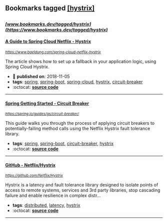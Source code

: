 ## Bookmarks tagged [[hystrix]](https://www.bookmarks.dev?q=[hystrix])

_<sup><sup>[www.bookmarks.dev/tagged/hystrix](https://www.bookmarks.dev/tagged/hystrix)</sup></sup>_
---
#### [A Guide to Spring Cloud Netflix - Hystrix](https://www.baeldung.com/spring-cloud-netflix-hystrix)
_<sup>https://www.baeldung.com/spring-cloud-netflix-hystrix</sup>_

The article shows how to set up a fallback in your application logic, using Spring Cloud Hystrix.
* :calendar: **published on**: 2018-11-05
* **tags**: [spring](../tagged/spring.md), [spring-boot](../tagged/spring-boot.md), [spring-cloud](../tagged/spring-cloud.md), [hystrix](../tagged/hystrix.md), [circuit-breaker](../tagged/circuit-breaker.md)
* :octocat: **[source code](https://github.com/eugenp/tutorials/tree/master/spring-cloud/spring-cloud-hystrix)**
---
#### [Spring Getting Started - Circuit Breaker](https://spring.io/guides/gs/circuit-breaker/)
_<sup>https://spring.io/guides/gs/circuit-breaker/</sup>_

This guide walks you through the process of applying circuit breakers to potentially-failing method calls using the Netflix Hystrix fault tolerance library.
* **tags**: [spring](../tagged/spring.md), [spring-boot](../tagged/spring-boot.md), [circuit-breaker](../tagged/circuit-breaker.md), [hystrix](../tagged/hystrix.md)
* :octocat: **[source code](https://github.com/spring-guides/gs-circuit-breaker)**
---
#### [GitHub - Netflix/Hystrix](https://github.com/Netflix/Hystrix)
_<sup>https://github.com/Netflix/Hystrix</sup>_

Hystrix is a latency and fault tolerance library designed to isolate points of access to remote systems, services and 3rd party libraries, stop cascading failure and enable resilience in complex distr...
* **tags**: [distributed](../tagged/distributed.md), [latency](../tagged/latency.md), [hystrix](../tagged/hystrix.md)
* :octocat: **[source code](https://github.com/Netflix/Hystrix)**
---
